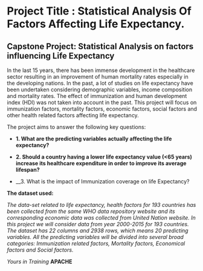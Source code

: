 # Project Title : Statistical Analysis Of Factors Affecting Life Expectancy.

## Capstone Project: Statistical Analysis on factors influencing Life Expectancy

In the last 15 years, there has been immense development in the healthcare sector resulting in an improvement of human mortality rates especially in the developing nations. In the past, a lot of studies on life expectancy have been undertaken considering demographic variables, income composition and mortality rates. The effect of immunization and human development index (HDI) was not taken into account in the past. This project will focus on immunization factors, mortality factors, economic factors, social factors and other health related factors affecting life expectancy.

The project aims to answer the following key questions:

* __1. What are the predicting variables actually affecting the life expectancy?__

* __2. Should a country having a lower life expectancy value (<65 years) increase its healthcare expenditure in order to improve its average lifespan?__

* __3. What is the impact of Immunization coverage on life Expectancy?


__The dataset used:__

_The data-set related to life expectancy, health factors for 193 countries has been collected from the same WHO data repository website and its corresponding economic data was collected from United Nation website. In this project we will consider data from year 2000-2015 for 193 countries. The dataset has 22 columns and 2938 rows, which means 20 predicting variables. All the predicting variables will be divided into several broad categories: ​Immunization related factors, Mortality factors, Economical factors and Social factors._



_Yours in Training_
__APACHE__

